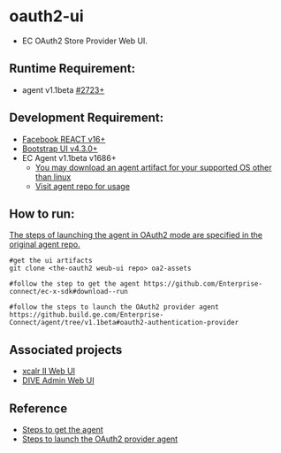 # oauth2-ui
 - EC OAuth2 Store Provider Web UI.
  
## Runtime Requirement:
* agent v1.1beta [#2723+](https://github.com/Enterprise-connect/sdk/releases/tag/v1.1beta.fukuoka.2723)

## Development Requirement:
* [Facebook REACT v16+](https://reactjs.org/docs/getting-started.html#try-react)
* [Bootstrap UI v4.3.0+](https://getbootstrap.com/docs/4.3/getting-started/download/)
* EC Agent v1.1beta v1686+
  * [You may download an agent artifact for your supported OS other than linux](https://github.com/Enterprise-connect/ec-x-sdk/tree/v1.1beta/dist)
  * [Visit agent repo for usage](https://github.build.ge.com/Enterprise-Connect/agent/tree/v1.1beta#oauth2-authentication-provider)
  
## How to run:
[The steps of launching the agent in OAuth2 mode are specified in the original agent repo.](https://github.build.ge.com/Enterprise-Connect/agent/tree/v1.1beta#oauth2-authentication-provider)
```shell
#get the ui artifacts
git clone <the-oauth2 weub-ui repo> oa2-assets

#follow the step to get the agent https://github.com/Enterprise-connect/ec-x-sdk#download--run

#follow the steps to launch the OAuth2 provider agent https://github.build.ge.com/Enterprise-Connect/agent/tree/v1.1beta#oauth2-authentication-provider

```

## Associated projects

* [xcalr II Web UI](https://github.build.ge.com/Enterprise-Connect/xcalr-webui)
* [DIVE Admin Web UI](https://github.build.ge.com/DT-DIVE/dive-admin-webui)

## Reference
* [Steps to get the agent](https://github.com/Enterprise-connect/ec-x-sdk#download--run)
* [Steps to launch the OAuth2 provider agent](https://github.build.ge.com/Enterprise-Connect/agent/tree/v1.1beta#oauth2-authentication-provider)
